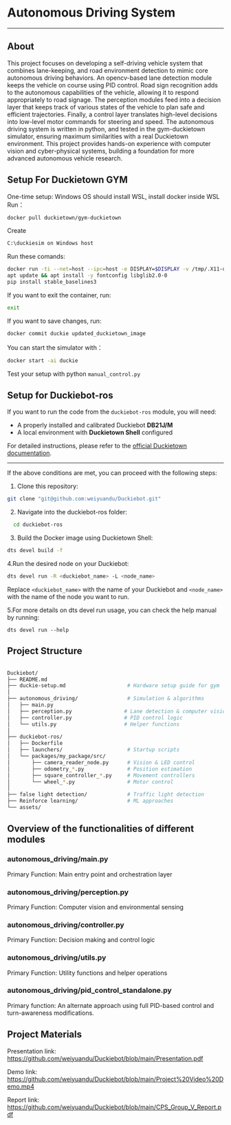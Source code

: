 # Autonomous Driving System

---
## About
This project focuses on developing a self-driving vehicle system that combines lane-keeping, and road environment detection to mimic core autonomous driving behaviors.
An opencv-based lane detection module keeps the vehicle on course using PID control.
Road sign recognition adds to the autonomous capabilities of the vehicle, allowing it
to respond appropriately to road signage. The perception modules feed into a decision layer that keeps track of various states of the vehicle to plan safe and efficient
trajectories. Finally, a control layer translates high-level decisions into low-level motor commands for steering and speed. The autonomous driving system is written in
python, and tested in the gym-duckietown simulator, ensuring maximum similarities
with a real Duckietown environment. This project provides hands-on experience with
computer vision and cyber-physical systems, building a foundation for more advanced
autonomous vehicle research.

## Setup For Duckietown GYM
One-time setup:
Windows OS should install WSL, install docker inside WSL   
Run：
```bash
docker pull duckietown/gym-duckietown
```
Create 
```bash
C:\duckiesim on Windows host
```
Run these comands:  
```bash
docker run -ti --net=host --ipc=host -e DISPLAY=$DISPLAY -v /tmp/.X11-unix:/tmp/.X11-unix -v /mnt/c/duckiesim:/gym_duckietown--env="QT_X11_NO_MITSHM=1" --name duckie duckietown/gym-duckietown bash  
apt update && apt install -y fontconfig libglib2.0-0  
pip install stable_baselines3
```
If you want to exit the container, run:
```bash
exit
```

If you want to save changes, run: 
```bash
docker commit duckie updated_duckietown_image
```
You can start the simulator with：
```bash
docker start -ai duckie
```

Test your setup with python `manual_control.py`

## Setup for Duckiebot-ros
If you want to run the code from the `duckiebot-ros` module, you will need:  
- A properly installed and calibrated Duckiebot **DB21J/M**  
- A local environment with **Duckietown Shell** configured  

For detailed instructions, please refer to the [official Duckietown documentation](https://docs.duckietown.com/daffy/opmanual-duckiebot/intro.html).  

---
If the above conditions are met, you can proceed with the following steps:

1. Clone this repository:
```bash
git clone "git@github.com:weiyuandu/Duckiebot.git"
```
2.	Navigate into the duckiebot-ros folder:
```bash
  cd duckiebot-ros
```
3. Build the Docker image using Duckietown Shell:
```bash
dts devel build -f
```
4.Run the desired node on your Duckiebot:
```bash
dts devel run -R <duckiebot_name> -L <node_name>
```
Replace `<duckiebot_name>` with the name of your Duckiebot and `<node_name>` with the name of the node you want to run.

5.For more details on dts devel run usage, you can check the help manual by running:
```bahs
dts devel run --help
```

## Project Structure
```bash

Duckiebot/
├── README.md                          
├── duckie-setup.md                    # Hardware setup guide for gym
│
├── autonomous_driving/                # Simulation & algorithms
│   ├── main.py                      
│   ├── perception.py                 # Lane detection & computer vision
│   ├── controller.py                 # PID control logic
│   └── utils.py                      # Helper functions
│
├── duckiebot-ros/                     
│   ├── Dockerfile                    
│   ├── launchers/                     # Startup scripts
│   └── packages/my_package/src/       
│       ├── camera_reader_node.py      # Vision & LED control
│       ├── odometry_*.py              # Position estimation
│       ├── square_controller_*.py     # Movement controllers
│       └── wheel_*.py                 # Motor control
│
├── false light detection/             # Traffic light detection
├── Reinforce learning/                # ML approaches
└── assets/                          
```
## Overview of the functionalities of different modules

### autonomous_driving/main.py
Primary Function: Main entry point and orchestration layer

### autonomous_driving/perception.py
Primary Function: Computer vision and environmental sensing

### autonomous_driving/controller.py
Primary Function: Decision making and control logic

### autonomous_driving/utils.py
Primary Function: Utility functions and helper operations  

### autonomous_driving/pid_control_standalone.py
Primary function: An alternate approach using full PID-based control and turn-awareness modifications.

## Project Materials

Presentation link:    https://github.com/weiyuandu/Duckiebot/blob/main/Presentation.pdf

Demo link:    https://github.com/weiyuandu/Duckiebot/blob/main/Project%20Video%20Demo.mp4

Report link:  https://github.com/weiyuandu/Duckiebot/blob/main/CPS_Group_V_Report.pdf


